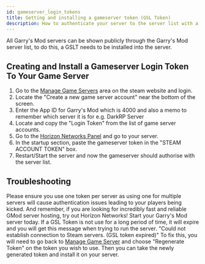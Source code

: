 ```yaml
---
id: gameserver_login_tokens
title: Getting and installing a gameserver token (GSL Token)
description: How to authenticate your server to the server list with a GSL Token
---
```


All Garry's Mod servers can be shown publicly through the Garry's Mod server list, to do this, a GSLT needs to be installed into the server.

## Creating and Install a Gameserver Login Token To Your Game Server
1. Go to the [Manage Game Servers](https://steamcommunity.com/dev/managegameservers) area on the steam website and login.
2. Locate the "Create a new game server account" near the bottom of the screen.
3. Enter the App ID for Garry's Mod which is 4000 and also a memo to remember which server it is for e.g. DarkRP Server
4. Locate and copy the "Login Token" from the list of game server accounts.
5. Go to the [Horizon Networks Panel](https://hrzn.link/panel) and go to your server.
6. In the startup section, paste the gameserver token in the "STEAM ACCOUNT TOKEN" box.
7. Restart/Start the server and now the gameserver should authorise with the server list.

## Troubleshooting
Please ensure you use one token per server as using one for multiple servers will cause authentication issues leading to your players being kicked.
And remember, if you are looking for incredibly fast and reliable GMod server hosting, try out Horizon Networks! Start your Garry's Mod server today.
If a GSL Token is not use for a long period of time, it will expire and you will get this message when trying to run the server. "Could not establish connection to Steam servers. (GSL token expired)"
To fix this, you will need to go back to [Manage Game Server](https://steamcommunity.com/dev/managegameservers) and choose "Regenerate Token" on the token you wish to use. Then you can take the newly generated token and install it on your server.